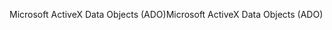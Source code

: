 <span data-ttu-id="fcc74-101">Microsoft ActiveX Data Objects (ADO)</span><span class="sxs-lookup"><span data-stu-id="fcc74-101">Microsoft ActiveX Data Objects (ADO)</span></span>